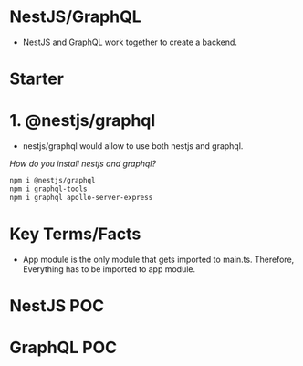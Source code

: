 # NestJS/GraphQL

- NestJS and GraphQL work together to create a backend.

# Starter

# 1. @nestjs/graphql

- nestjs/graphql would allow to use both nestjs and graphql.

*How do you install nestjs and graphql?*
```bash
npm i @nestjs/graphql
npm i graphql-tools
npm i graphql apollo-server-express
```

# Key Terms/Facts
- App module is the only module that gets imported to main.ts. Therefore, Everything has to be imported to app module.




# NestJS POC

# GraphQL POC